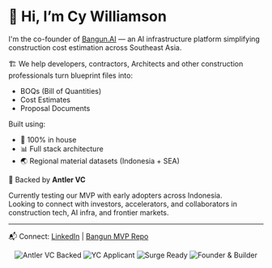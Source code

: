 # 👋 Hi, I’m Cy Williamson

I'm the co-founder of [Bangun.AI](https://github.com/cycorpgpt/bangunai-mvp) — an AI infrastructure platform simplifying construction cost estimation across Southeast Asia.

🏗️ We help developers, contractors, Architects and other construction professionals turn blueprint files into:
- BOQs (Bill of Quantities)
- Cost Estimates
- Proposal Documents

Built using:
- 🧠 100% in house
- 📊 Full stack architecture
- 🌏 Regional material datasets (Indonesia + SEA)

🚀 Backed by **Antler VC**

Currently testing our MVP with early adopters across Indonesia.  
Looking to connect with investors, accelerators, and collaborators in construction tech, AI infra, and frontier markets.

---

📬 Connect: [LinkedIn](https://www.linkedin.com/in/cywilliamson) | [Bangun MVP Repo](https://github.com/cycorpgpt/bangunai-mvp)

<p align="center">
  <img alt="Antler VC Backed" src="https://img.shields.io/badge/Backed%20by-Antler%20VC-red?style=flat-square" />
  <img alt="YC Applicant" src="https://img.shields.io/badge/YC-F25%20Applicant-orange?style=flat-square" />
  <img alt="Surge Ready" src="https://img.shields.io/badge/Surge-Prep%20Stage-yellow?style=flat-square" />
  <img alt="Founder & Builder" src="https://img.shields.io/badge/Founder-Bangun.AI-blueviolet?style=flat-square" />
</p>

